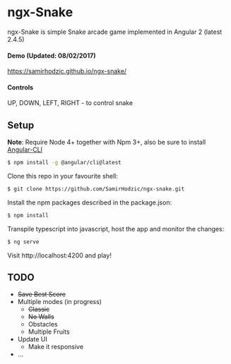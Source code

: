 # ngx-Snake

ngx-Snake is simple Snake arcade game implemented in Angular 2 (latest 2.4.5)

#### Demo (Updated: 08/02/2017)

https://samirhodzic.github.io/ngx-snake/ 

#### Controls

UP, DOWN, LEFT, RIGHT - to control snake

## Setup

**Note**: Require Node 4+ together with Npm 3+, also be sure to install [Angular-CLI](https://github.com/angular/angular-cli)

```bash
$ npm install -g @angular/cli@latest
```

Clone this repo in your favourite shell:

```bash
$ git clone https://github.com/SamirHodzic/ngx-snake.git
```

Install the npm packages described in the package.json:

```bash
$ npm install
```
Transpile typescript into javascript, host the app and monitor the changes: 

```bash
$ ng serve
```

Visit http://localhost:4200 and play!

## TODO
* ~~Save Best Score~~
* Multiple modes (in progress)
	* ~~Classic~~
	* ~~No Walls~~
	* Obstacles
	* Multiple Fruits
* Update UI
	* Make it responsive
* ...